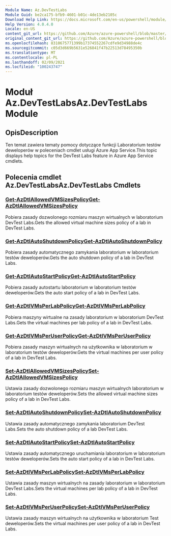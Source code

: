 ```yaml
---
Module Name: Az.DevTestLabs
Module Guid: be2ca175-bfb9-4601-b01c-4de13eb2105c
Download Help Link: https://docs.microsoft.com/en-us/powershell/module/az.devtestlabs
Help Version: 4.0.4.0
Locale: en-US
content_git_url: https://github.com/Azure/azure-powershell/blob/master/src/DevTestLabs/DevTestLabs/help/Az.DevTestLabs.md
original_content_git_url: https://github.com/Azure/azure-powershell/blob/master/src/DevTestLabs/DevTestLabs/help/Az.DevTestLabs.md
ms.openlocfilehash: 8310675771399b17374552267cdfe9d34988de4c
ms.sourcegitcommit: c05d3d669b5631e526841f47b22513d78495350b
ms.translationtype: MT
ms.contentlocale: pl-PL
ms.lasthandoff: 02/09/2021
ms.locfileid: "100243747"
---
```

# <span data-ttu-id="cb699-101">Moduł Az.DevTestLabs</span><span class="sxs-lookup"><span data-stu-id="cb699-101">Az.DevTestLabs Module</span></span>
## <span data-ttu-id="cb699-102">Opis</span><span class="sxs-lookup"><span data-stu-id="cb699-102">Description</span></span>
<span data-ttu-id="cb699-103">Ten temat zawiera tematy pomocy dotyczące funkcji Laboratorium testów deweloperów w poleceniach cmdlet usługi Azure App Service.</span><span class="sxs-lookup"><span data-stu-id="cb699-103">This topic displays help topics for the DevTest Labs feature in Azure App Service cmdlets.</span></span>

## <span data-ttu-id="cb699-104">Polecenia cmdlet Az.DevTestLabs</span><span class="sxs-lookup"><span data-stu-id="cb699-104">Az.DevTestLabs Cmdlets</span></span>
### [<span data-ttu-id="cb699-105">Get-AzDtlAllowedVMSizesPolicy</span><span class="sxs-lookup"><span data-stu-id="cb699-105">Get-AzDtlAllowedVMSizesPolicy</span></span>](Get-AzDtlAllowedVMSizesPolicy.md)
<span data-ttu-id="cb699-106">Pobiera zasady dozwolonego rozmiaru maszyn wirtualnych w laboratorium DevTest Labs.</span><span class="sxs-lookup"><span data-stu-id="cb699-106">Gets the allowed virtual machine sizes policy of a lab in DevTest Labs.</span></span>

### [<span data-ttu-id="cb699-107">Get-AzDtlAutoShutdownPolicy</span><span class="sxs-lookup"><span data-stu-id="cb699-107">Get-AzDtlAutoShutdownPolicy</span></span>](Get-AzDtlAutoShutdownPolicy.md)
<span data-ttu-id="cb699-108">Pobiera zasady automatycznego zamykania laboratorium w laboratorium testów deweloperów.</span><span class="sxs-lookup"><span data-stu-id="cb699-108">Gets the auto shutdown policy of a lab in DevTest Labs.</span></span>

### [<span data-ttu-id="cb699-109">Get-AzDtlAutoStartPolicy</span><span class="sxs-lookup"><span data-stu-id="cb699-109">Get-AzDtlAutoStartPolicy</span></span>](Get-AzDtlAutoStartPolicy.md)
<span data-ttu-id="cb699-110">Pobiera zasady autostartu laboratorium w laboratorium testów deweloperów.</span><span class="sxs-lookup"><span data-stu-id="cb699-110">Gets the auto start policy of a lab in DevTest Labs.</span></span>

### [<span data-ttu-id="cb699-111">Get-AzDtlVMsPerLabPolicy</span><span class="sxs-lookup"><span data-stu-id="cb699-111">Get-AzDtlVMsPerLabPolicy</span></span>](Get-AzDtlVMsPerLabPolicy.md)
<span data-ttu-id="cb699-112">Pobiera maszyny wirtualne na zasady laboratorium w laboratorium DevTest Labs.</span><span class="sxs-lookup"><span data-stu-id="cb699-112">Gets the virtual machines per lab policy of a lab in DevTest Labs.</span></span>

### [<span data-ttu-id="cb699-113">Get-AzDtlVMsPerUserPolicy</span><span class="sxs-lookup"><span data-stu-id="cb699-113">Get-AzDtlVMsPerUserPolicy</span></span>](Get-AzDtlVMsPerUserPolicy.md)
<span data-ttu-id="cb699-114">Pobiera zasady maszyn wirtualnych na użytkownika w laboratorium w laboratorium testów deweloperów.</span><span class="sxs-lookup"><span data-stu-id="cb699-114">Gets the virtual machines per user policy of a lab in DevTest Labs.</span></span>

### [<span data-ttu-id="cb699-115">Set-AzDtlAllowedVMSizesPolicy</span><span class="sxs-lookup"><span data-stu-id="cb699-115">Set-AzDtlAllowedVMSizesPolicy</span></span>](Set-AzDtlAllowedVMSizesPolicy.md)
<span data-ttu-id="cb699-116">Ustawia zasady dozwolonego rozmiaru maszyn wirtualnych laboratorium w laboratorium testów deweloperów.</span><span class="sxs-lookup"><span data-stu-id="cb699-116">Sets the allowed virtual machine sizes policy of a lab in DevTest Labs.</span></span>

### [<span data-ttu-id="cb699-117">Set-AzDtlAutoShutdownPolicy</span><span class="sxs-lookup"><span data-stu-id="cb699-117">Set-AzDtlAutoShutdownPolicy</span></span>](Set-AzDtlAutoShutdownPolicy.md)
<span data-ttu-id="cb699-118">Ustawia zasady automatycznego zamykania laboratorium DevTest Labs.</span><span class="sxs-lookup"><span data-stu-id="cb699-118">Sets the auto shutdown policy of a lab DevTest Labs.</span></span>

### [<span data-ttu-id="cb699-119">Set-AzDtlAutoStartPolicy</span><span class="sxs-lookup"><span data-stu-id="cb699-119">Set-AzDtlAutoStartPolicy</span></span>](Set-AzDtlAutoStartPolicy.md)
<span data-ttu-id="cb699-120">Ustawia zasady automatycznego uruchamiania laboratorium w laboratorium testów deweloperów.</span><span class="sxs-lookup"><span data-stu-id="cb699-120">Sets the auto start policy of a lab in DevTest Labs.</span></span>

### [<span data-ttu-id="cb699-121">Set-AzDtlVMsPerLabPolicy</span><span class="sxs-lookup"><span data-stu-id="cb699-121">Set-AzDtlVMsPerLabPolicy</span></span>](Set-AzDtlVMsPerLabPolicy.md)
<span data-ttu-id="cb699-122">Ustawia zasady maszyn wirtualnych na zasady laboratorium w laboratorium DevTest Labs.</span><span class="sxs-lookup"><span data-stu-id="cb699-122">Sets the virtual machines per lab policy of a lab in DevTest Labs.</span></span>

### [<span data-ttu-id="cb699-123">Set-AzDtlVMsPerUserPolicy</span><span class="sxs-lookup"><span data-stu-id="cb699-123">Set-AzDtlVMsPerUserPolicy</span></span>](Set-AzDtlVMsPerUserPolicy.md)
<span data-ttu-id="cb699-124">Ustawia zasady maszyn wirtualnych na użytkownika w laboratorium Test deweloperów.</span><span class="sxs-lookup"><span data-stu-id="cb699-124">Sets the virtual machines per user policy of a lab in DevTest Labs.</span></span>

